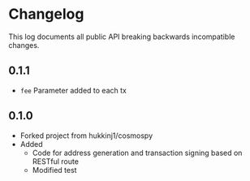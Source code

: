 Changelog
=========

This log documents all public API breaking backwards incompatible changes.

0.1.1
-----
- `fee` Parameter added to each tx

0.1.0
-----
- Forked project from hukkinj1/cosmospy
- Added
    - Code for address generation and transaction signing based on RESTful route
    - Modified test
